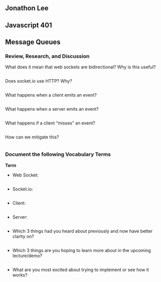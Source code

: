 ## Jonathon Lee
## Javascript 401
## Message Queues


### Review, Research, and Discussion

What does it mean that web sockets are bidirectional? Why is this useful?
```
```
Does socket.io use HTTP? Why?
```
```
What happens when a client emits an event?
```
```
What happens when a server emits an event?
```
```
What happens if a client “misses” an event?
```
```
How can we mitigate this?
```
```
### Document the following Vocabulary Terms
**Term**
- Web Socket:
```
```
- Socket.io:
```
```
- Client:
```
```
- Server:
```
```

- Which 3 things had you heard about previously and now have better clarity on?
```
```
- Which 3 things are you hoping to learn more about in the upcoming lecture/demo?
```
```
- What are you most excited about trying to implement or see how it works?
```
```
